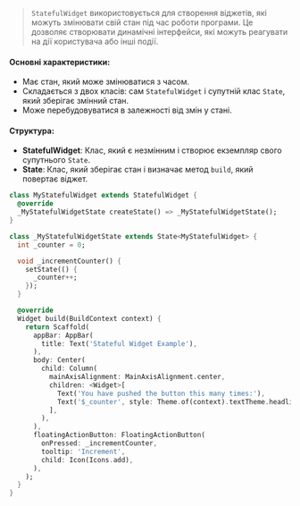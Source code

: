 >`StatefulWidget` використовується для створення віджетів, які можуть змінювати свій стан під час роботи програми. Це дозволяє створювати динамічні інтерфейси, які можуть реагувати на дії користувача або інші події.

#### Основні характеристики:
- Має стан, який може змінюватися з часом.
- Складається з двох класів: сам `StatefulWidget` і супутній клас `State`, який зберігає змінний стан.
- Може перебудовуватися в залежності від змін у стані.
#### Структура:
- **StatefulWidget**: Клас, який є незмінним і створює екземпляр свого супутнього `State`.
- **State**: Клас, який зберігає стан і визначає метод `build`, який повертає віджет.

```dart
class MyStatefulWidget extends StatefulWidget {
  @override
  _MyStatefulWidgetState createState() => _MyStatefulWidgetState();
}

class _MyStatefulWidgetState extends State<MyStatefulWidget> {
  int _counter = 0;

  void _incrementCounter() {
    setState(() {
      _counter++;
    });
  }

  @override
  Widget build(BuildContext context) {
    return Scaffold(
      appBar: AppBar(
        title: Text('Stateful Widget Example'),
      ),
      body: Center(
        child: Column(
          mainAxisAlignment: MainAxisAlignment.center,
          children: <Widget>[
            Text('You have pushed the button this many times:'),
            Text('$_counter', style: Theme.of(context).textTheme.headline4),
          ],
        ),
      ),
      floatingActionButton: FloatingActionButton(
        onPressed: _incrementCounter,
        tooltip: 'Increment',
        child: Icon(Icons.add),
      ),
    );
  }
}
```